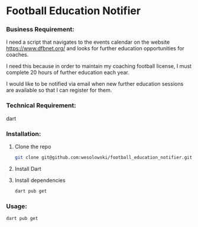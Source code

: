 # Football Education Notifier

### Business Requirement:


I need a script that navigates to the events calendar on the website https://www.dfbnet.org/ and looks for further education opportunities for coaches. 

I need this because in order to maintain my coaching football license, I must complete 20 hours of further education each year. 

I would like to be notified via email when new further education sessions are available so that I can register for them.


### Technical Requirement:

dart

### Installation:

1. Clone the repo
   ```sh
   git clone git@github.com:wesolowski/football_education_notifier.git
    ```
   
2. Install Dart
3. Install dependencies

   ```sh
   dart pub get
   ```

### Usage:

   ```sh
   dart pub get
   ```
